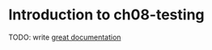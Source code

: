 # Introduction to ch08-testing

TODO: write [great documentation](http://jacobian.org/writing/what-to-write/)
